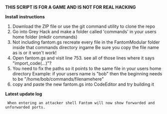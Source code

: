 **THIS SCRIPT IS FOR A GAME AND IS NOT FOR REAL HACKING**

**Install instructions**
 1) Download the ZIP file or use the git command utility to clone the repo
 2) Go into Grey Hack and make a folder called 'commands' in your users home folder (mkdir commands)
 3) Not including fantom.gs recreate every file in the FantomModular folder inside that commands directory ingame
    	Be sure you copy the file name as is or it won't work!
 4) Open fantom.gs and visit line 753. see all of those lines where it says "import_code(...)"?
 5) You need to fix the paths so it points to the same file in your users home directory
    Example: if your users name is "bob" then the beginning needs to be "/home/bob/commands/filenamehere"
 6) copy and paste the new fantom.gs into CodeEditor and try building it


**Latest update log**
```
 When entering an attacker shell Fantom will now show forwarded and unforwarded ports.
```
